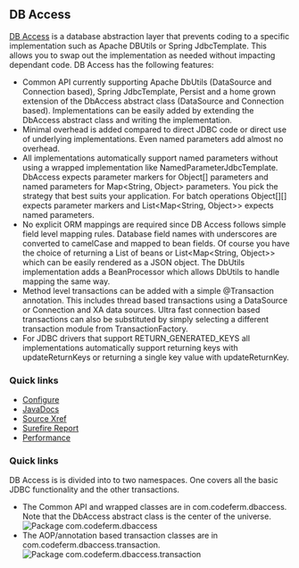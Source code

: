 ## DB Access

[DB Access](http://sgjava.github.io/dbaccess) is a database abstraction layer
that prevents coding to a specific implementation such as Apache DBUtils or
Spring JdbcTemplate. This allows you to swap out the implementation as needed
without impacting dependant code. DB Access has the following features:
* Common API currently supporting Apache DbUtils (DataSource and Connection
based), Spring JdbcTemplate, Persist and a home grown extension of the DbAccess
abstract class (DataSource and Connection based). Implementations can be easily
added by extending the DbAccess abstract class and writing the implementation.
* Minimal overhead is added compared to direct JDBC code or direct use of
underlying implementations. Even named parameters add almost no overhead.
* All implementations automatically support named parameters without using a
wrapped implementation like NamedParameterJdbcTemplate. DbAccess expects
parameter markers for Object[] parameters and named parameters for
Map&lt;String, Object&gt; parameters. You pick the strategy that best suits
your application. For batch operations Object[][] expects parameter markers and
List&lt;Map&lt;String, Object&gt;&gt; expects named parameters.
* No explicit ORM mappings are required since DB Access follows simple field
level mapping rules. Database field names with underscores are converted to
camelCase and mapped to bean fields. Of course you have the choice of returning
a List of beans or List&lt;Map&lt;String, Object&gt;&gt; which can be easily
rendered as a JSON object. The DbUtils implementation adds a BeanProcessor which
allows DbUtils to handle mapping the same way.
* Method level transactions can be added with a simple @Transaction annotation.
This includes thread based transactions using a DataSource or Connection and XA
data sources. Ultra fast connection based transactions can also be substituted
by simply selecting a different transaction module from TransactionFactory.
* For JDBC drivers that support RETURN_GENERATED_KEYS all implementations
automatically support returning keys with updateReturnKeys or returning a
single key value with updateReturnKey.

### Quick links

* [Configure](http://sgjava.github.io/dbaccess/configure.html)
* [JavaDocs](http://sgjava.github.io/dbaccess/apidocs)
* [Source Xref](http://sgjava.github.io/dbaccess/xref)
* [Surefire Report](http://sgjava.github.io/dbaccess/surefire-report.html)
* [Performance](http://sgjava.github.io/dbaccess/performance.html)

### Quick links

DB Access is is divided into to two namespaces. One covers all the basic JDBC functionality and the other transactions.
* The Common API and wrapped classes are in com.codeferm.dbaccess. Note that the DbAccess abstract class is the center of the universe.
![Package com.codeferm.dbaccess](http://sgjava.github.io/dbaccess/apidocs/com/codeferm/dbaccess/package-summary.png "Package com.codeferm.dbaccess")
* The AOP/annotation based transaction classes are in com.codeferm.dbaccess.transaction.
![Package com.codeferm.dbaccess.transaction](http://sgjava.github.io/dbaccess/apidocs/com/codeferm/dbaccess/transaction/package-summary.png "Package com.codeferm.dbaccess.transaction")

